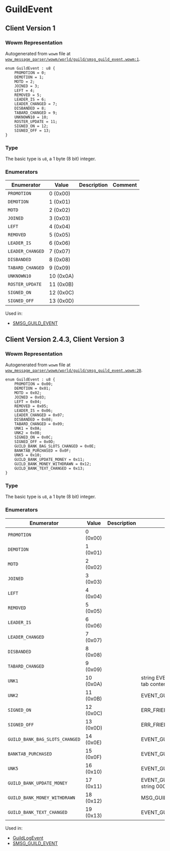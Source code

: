 # GuildEvent

## Client Version 1

### Wowm Representation

Autogenerated from `wowm` file at [`wow_message_parser/wowm/world/guild/smsg_guild_event.wowm:1`](https://github.com/gtker/wow_messages/tree/main/wow_message_parser/wowm/world/guild/smsg_guild_event.wowm#L1).

```rust,ignore
enum GuildEvent : u8 {
    PROMOTION = 0;
    DEMOTION = 1;
    MOTD = 2;
    JOINED = 3;
    LEFT = 4;
    REMOVED = 5;
    LEADER_IS = 6;
    LEADER_CHANGED = 7;
    DISBANDED = 8;
    TABARD_CHANGED = 9;
    UNKNOWN10 = 10;
    ROSTER_UPDATE = 11;
    SIGNED_ON = 12;
    SIGNED_OFF = 13;
}
```
### Type
The basic type is `u8`, a 1 byte (8 bit) integer.
### Enumerators
| Enumerator | Value  | Description | Comment |
| --------- | -------- | ----------- | ------- |
| `PROMOTION` | 0 (0x00) |  |  |
| `DEMOTION` | 1 (0x01) |  |  |
| `MOTD` | 2 (0x02) |  |  |
| `JOINED` | 3 (0x03) |  |  |
| `LEFT` | 4 (0x04) |  |  |
| `REMOVED` | 5 (0x05) |  |  |
| `LEADER_IS` | 6 (0x06) |  |  |
| `LEADER_CHANGED` | 7 (0x07) |  |  |
| `DISBANDED` | 8 (0x08) |  |  |
| `TABARD_CHANGED` | 9 (0x09) |  |  |
| `UNKNOWN10` | 10 (0x0A) |  |  |
| `ROSTER_UPDATE` | 11 (0x0B) |  |  |
| `SIGNED_ON` | 12 (0x0C) |  |  |
| `SIGNED_OFF` | 13 (0x0D) |  |  |

Used in:
* [SMSG_GUILD_EVENT](smsg_guild_event.md)

## Client Version 2.4.3, Client Version 3

### Wowm Representation

Autogenerated from `wowm` file at [`wow_message_parser/wowm/world/guild/smsg_guild_event.wowm:20`](https://github.com/gtker/wow_messages/tree/main/wow_message_parser/wowm/world/guild/smsg_guild_event.wowm#L20).

```rust,ignore
enum GuildEvent : u8 {
    PROMOTION = 0x00;
    DEMOTION = 0x01;
    MOTD = 0x02;
    JOINED = 0x03;
    LEFT = 0x04;
    REMOVED = 0x05;
    LEADER_IS = 0x06;
    LEADER_CHANGED = 0x07;
    DISBANDED = 0x08;
    TABARD_CHANGED = 0x09;
    UNK1 = 0x0A;
    UNK2 = 0x0B;
    SIGNED_ON = 0x0C;
    SIGNED_OFF = 0x0D;
    GUILD_BANK_BAG_SLOTS_CHANGED = 0x0E;
    BANKTAB_PURCHASED = 0x0F;
    UNK5 = 0x10;
    GUILD_BANK_UPDATE_MONEY = 0x11;
    GUILD_BANK_MONEY_WITHDRAWN = 0x12;
    GUILD_BANK_TEXT_CHANGED = 0x13;
}
```
### Type
The basic type is `u8`, a 1 byte (8 bit) integer.
### Enumerators
| Enumerator | Value  | Description | Comment |
| --------- | -------- | ----------- | ------- |
| `PROMOTION` | 0 (0x00) |  |  |
| `DEMOTION` | 1 (0x01) |  |  |
| `MOTD` | 2 (0x02) |  |  |
| `JOINED` | 3 (0x03) |  |  |
| `LEFT` | 4 (0x04) |  |  |
| `REMOVED` | 5 (0x05) |  |  |
| `LEADER_IS` | 6 (0x06) |  |  |
| `LEADER_CHANGED` | 7 (0x07) |  |  |
| `DISBANDED` | 8 (0x08) |  |  |
| `TABARD_CHANGED` | 9 (0x09) |  |  |
| `UNK1` | 10 (0x0A) |  | string EVENT_GUILD_ROSTER_UPDATE tab content change? |
| `UNK2` | 11 (0x0B) |  | EVENT_GUILD_ROSTER_UPDATE |
| `SIGNED_ON` | 12 (0x0C) |  | ERR_FRIEND_ONLINE_SS |
| `SIGNED_OFF` | 13 (0x0D) |  | ERR_FRIEND_OFFLINE_S |
| `GUILD_BANK_BAG_SLOTS_CHANGED` | 14 (0x0E) |  | EVENT_GUILDBANKBAGSLOTS_CHANGED |
| `BANKTAB_PURCHASED` | 15 (0x0F) |  | EVENT_GUILDBANK_UPDATE_TABS |
| `UNK5` | 16 (0x10) |  | EVENT_GUILDBANK_UPDATE_TABS |
| `GUILD_BANK_UPDATE_MONEY` | 17 (0x11) |  | EVENT_GUILDBANK_UPDATE_MONEY. string 0000000000002710 is 1 gold |
| `GUILD_BANK_MONEY_WITHDRAWN` | 18 (0x12) |  | MSG_GUILD_BANK_MONEY_WITHDRAWN |
| `GUILD_BANK_TEXT_CHANGED` | 19 (0x13) |  | EVENT_GUILDBANK_TEXT_CHANGED |

Used in:
* [GuildLogEvent](guildlogevent.md)
* [SMSG_GUILD_EVENT](smsg_guild_event.md)

